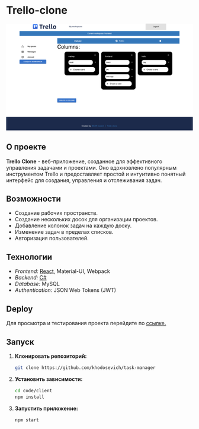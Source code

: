 # Trello-clone

![Trello Clone](./assets/mockup%20v3.png)

## О проекте

**Trello Clone** - веб-приложение, созданное для эффективного управления задачами и проектами. Оно вдохновлено популярным инструментом Trello и предоставляет простой и интуитивно понятный интерфейс для создания, управления и отслеживания задач.

## Возможности

- Создание рабочих пространств.
- Создание нескольких досок для организации проектов.
- Добавление колонок задач на каждую доску.
- Изменение задач в пределах списков.
- Авторизация пользователей.


## Технологии

- *Frontend:* [React](https://github.com/khodosevich/task-manager/tree/main/code/client), Material-UI, Webpack
- *Backend:* [C#](https://github.com/Maketfay/TaskManager/tree/dev)
- *Database:* MySQL
- *Authentication:* JSON Web Tokens (JWT)

## Deploy

Для просмотра и тестирования проекта перейдите по [ссылке.](http://task-manager.maketfay.com/#/)

  

## Запуск

1. **Клонировать репозиторий:**

    ```bash
    git clone https://github.com/khodosevich/task-manager
    ```

2. **Установить зависимости:**

    ```bash
    cd code/client
    npm install
    ```

3. **Запустить приложение:**

    ```bash
    npm start
    ```

